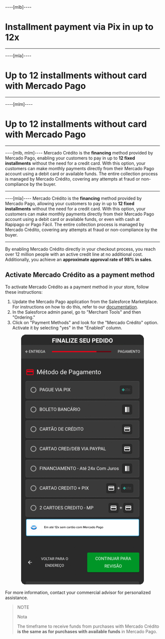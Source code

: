 ----[mlb]----
# Installment payment via Pix in up to 12x

------------
----[mla]----
# Up to 12 installments without card with Mercado Pago

------------
----[mlm]----
# Up to 12 installments without card with Mercado Pago

------------
----[mlb, mlm]----
Mercado Crédito is the **financing** method provided by Mercado Pago, enabling your customers to pay in up to **12 fixed installments** without the need for a credit card. With this option, your customers can make monthly payments directly from their Mercado Pago account using a debit card or available funds. The entire collection process is managed by Mercado Crédito, covering any attempts at fraud or non-compliance by the buyer.

------------
----[mla]---- 
Mercado Crédito is the **financing** method provided by Mercado Pago, allowing your customers to pay in up to **12 fixed installments** without the need for a credit card. With this option, your customers can make monthly payments directly from their Mercado Pago account using a debit card or available funds, or even with cash at Rapipago or Pago Fácil. The entire collection process is managed by Mercado Crédito, covering any attempts at fraud or non-compliance by the buyer.

------------
By enabling Mercado Crédito directly in your checkout process, you reach over 12 million people with an active credit line at no additional cost. Additionally, you achieve an **approximate approval rate of 98% in sales**.

## Activate Mercado Crédito as a payment method

To activate Mercado Crédito as a payment method in your store, follow these instructions:

1. Update the Mercado Pago application from the Salesforce Marketplace. For instructions on how to do this, refer to our [documentation](/developers/en/docs/salesforce-commerce-cloud/installation).
2. In the Salesforce admin panel, go to "Merchant Tools" and then "Ordering."
3. Click on "Payment Methods" and look for the "Mercado Crédito" option. Activate it by selecting "yes" in the "Enabled" column.

<center>

![Ativar Mercado Credito](/images/salesforce/credits-pt.gif) 

</center>

For more information, contact your commercial advisor for personalized assistance.

> NOTE
> 
> Nota
>
> The timeframe to receive funds from purchases with Mercado Crédito **is the same as for purchases with available funds** in Mercado Pago.